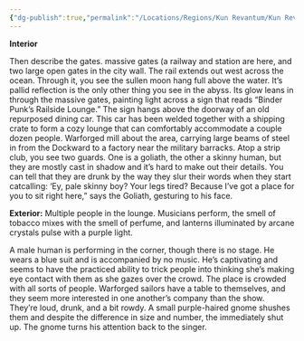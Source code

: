 ```yaml
---
{"dg-publish":true,"permalink":"/Locations/Regions/Kun Revantum/Kun Revantum Settlements/Revantum Nova/Lower Ring/Binderpunk's Railside Lounge/"}
---
```


**Interior**

Then describe the gates. massive gates (a railway and station are here, and two large open gates in the city wall. The rail extends out west across the ocean. Through it, you see the sullen moon hang full above the water. It’s pallid reflection is the only other thing you see in the abyss. Its glow leans in through the massive gates, painting light across a sign that reads “Binder Punk’s Railside Lounge.” The sign hangs above the doorway of an old repurposed dining car. This car has been welded together with a shipping crate to form a cozy lounge that can comfortably accommodate a couple dozen people.
Warforged mill about the area, carrying large beams of steel in from the Dockward to a factory near the military barracks. Atop a strip club, you see two guards. One is a goliath, the other a skinny human, but they are mostly cast in shadow and it’s hard to make out their details. You can tell that they are drunk by the way they slur their words when they start catcalling:
‘Ey, pale skinny boy? Your legs tired? Because I’ve got a place for you to sit right here,” says the Goliath, gesturing to his face. 

**Exterior:**
Multiple people in the lounge. Musicians perform, the smell of tobacco mixes with the smell of perfume, and lanterns illuminated by arcane crystals pulse with a purple light. 

A male human is performing in the corner, though there is no stage. He wears a blue suit and is accompanied by no music. He’s captivating and seems to have the practiced ability to trick people into thinking she’s making eye contact with them as she gazes over the crowd.
The place is crowded with all sorts of people. Warforged sailors have a table to themselves, and they seem more interested in one another’s company than the show. They’re loud, drunk, and a bit rowdy. A small purple-haired gnome shushes them and despite the difference in size and number, the immediately shut up. The gnome turns his attention back to the singer.
